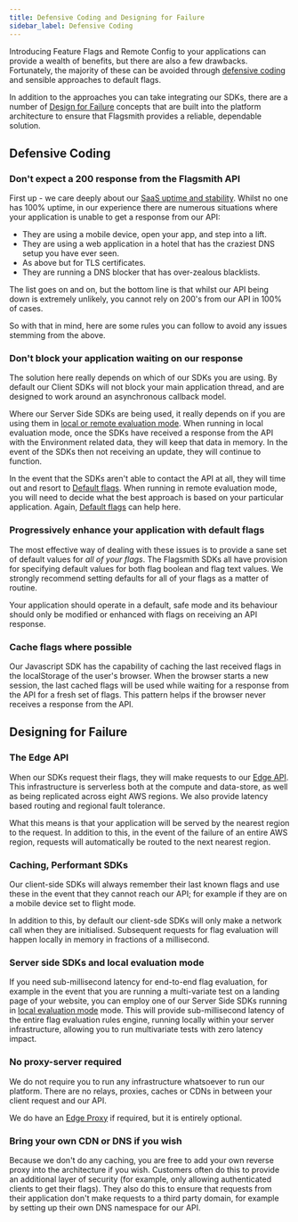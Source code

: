 ```yaml
---
title: Defensive Coding and Designing for Failure
sidebar_label: Defensive Coding
---
```


Introducing Feature Flags and Remote Config to your applications can provide a wealth of benefits, but there are also a
few drawbacks. Fortunately, the majority of these can be avoided through [defensive coding](#defensive-coding) and
sensible approaches to default flags.

In addition to the approaches you can take integrating our SDKs, there are a number of
[Design for Failure](#designing-for-failure) concepts that are built into the platform architecture to ensure that
Flagsmith provides a reliable, dependable solution.

## Defensive Coding

### Don't expect a 200 response from the Flagsmith API

First up - we care deeply about our [SaaS uptime and stability](https://flagsmith.statuspage.io/). Whilst no one has
100% uptime, in our experience there are numerous situations where your application is unable to get a response from our
API:

- They are using a mobile device, open your app, and step into a lift.
- They are using a web application in a hotel that has the craziest DNS setup you have ever seen.
- As above but for TLS certificates.
- They are running a DNS blocker that has over-zealous blacklists.

The list goes on and on, but the bottom line is that whilst our API being down is extremely unlikely, you cannot rely on
200's from our API in 100% of cases.

So with that in mind, here are some rules you can follow to avoid any issues stemming from the above.

### Don't block your application waiting on our response

The solution here really depends on which of our SDKs you are using. By default our Client SDKs will not block your main
application thread, and are designed to work around an asynchronous callback model.

Where our Server Side SDKs are being used, it really depends on if you are using them in
[local or remote evaluation mode](/clients#networking-model). When running in local evaluation mode, once the SDKs have
received a response from the API with the Environment related data, they will keep that data in memory. In the event of
the SDKs then not receiving an update, they will continue to function.

In the event that the SDKs aren't able to contact the API at all, they will time out and resort to
[Default flags](#progressively-enhance-your-application-with-default-flags). When running in remote evaluation mode, you
will need to decide what the best approach is based on your particular application. Again,
[Default flags](#progressively-enhance-your-application-with-default-flags) can help here.

### Progressively enhance your application with default flags

The most effective way of dealing with these issues is to provide a sane set of default values for _all of your flags_.
The Flagsmith SDKs all have provision for specifying default values for both flag boolean and flag text values. We
strongly recommend setting defaults for all of your flags as a matter of routine.

Your application should operate in a default, safe mode and its behaviour should only be modified or enhanced with flags
on receiving an API response.

### Cache flags where possible

Our Javascript SDK has the capability of caching the last received flags in the localStorage of the user's browser. When
the browser starts a new session, the last cached flags will be used while waiting for a response from the API for a
fresh set of flags. This pattern helps if the browser never receives a response from the API.

## Designing for Failure

### The Edge API

When our SDKs request their flags, they will make requests to our [Edge API](/advanced-use/edge-api.md). This
infrastructure is serverless both at the compute and data-store, as well as being replicated across eight AWS regions.
We also provide latency based routing and regional fault tolerance.

What this means is that your application will be served by the nearest region to the request. In addition to this, in
the event of the failure of an entire AWS region, requests will automatically be routed to the next nearest region.

### Caching, Performant SDKs

Our client-side SDKs will always remember their last known flags and use these in the event that they cannot reach our
API; for example if they are on a mobile device set to flight mode.

In addition to this, by default our client-sde SDKs will only make a network call when they are initialised. Subsequent
requests for flag evaluation will happen locally in memory in fractions of a millisecond.

### Server side SDKs and local evaluation mode

If you need sub-millisecond latency for end-to-end flag evaluation, for example in the event that you are running a
multi-variate test on a landing page of your website, you can employ one of our Server Side SDKs running in
[local evaluation mode](/clients#local-evaluation) mode. This will provide sub-millisecond latency of the entire flag
evaluation rules engine, running locally within your server infrastructure, allowing you to run multivariate tests with
zero latency impact.

### No proxy-server required

We do not require you to run any infrastructure whatsoever to run our platform. There are no relays, proxies, caches or
CDNs in between your client request and our API.

We do have an [Edge Proxy](/advanced-use/edge-proxy) if required, but it is entirely optional.

### Bring your own CDN or DNS if you wish

Because we don't do any caching, you are free to add your own reverse proxy into the architecture if you wish. Customers
often do this to provide an additional layer of security (for example, only allowing authenticated clients to get their
flags). They also do this to ensure that requests from their application don't make requests to a third party domain,
for example by setting up their own DNS namespace for our API.
